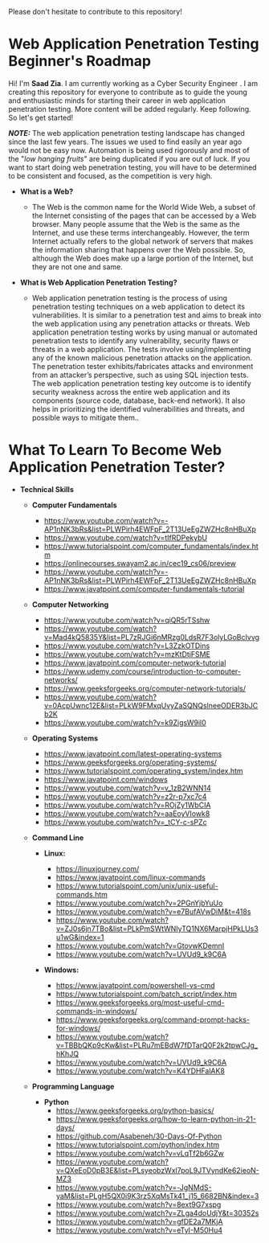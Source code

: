 Please don't hesitate to contribute to this repository!

# Web Application Penetration Testing Beginner's Roadmap

Hi! I'm **Saad Zia**. I am currently working as a Cyber Security Engineer . I am creating this repository for everyone to contribute as to guide the young and enthusiastic minds for starting their career in web application penetration testing. More content will be added regularly. Keep following. So let's get started!

***NOTE:*** The web application penetration testing landscape has changed since the last few years. The issues we used to find easily an year ago would not be easy now. Automation is being used rigorously and most of the "*low hanging fruits*" are being duplicated if you are out of luck. If you want to start doing web penetration testing, you will have to be determined to be consistent and focused, as the competition is very high.

- **What is a Web?**
	 - The Web is the common name for the World Wide Web, a subset of the Internet consisting of the pages that can be accessed by a Web browser. Many people assume that the Web is the same as the Internet, and use these terms interchangeably. However, the term Internet actually refers to the global network of servers that makes the information sharing that happens over the Web possible. So, although the Web does make up a large portion of the Internet, but they are not one and same.

 - **What is Web Application Penetration Testing?**
	 - Web application penetration testing is the process of using penetration testing techniques on a web application to detect its vulnerabilities. It is similar to a penetration test and aims to break into the web application using any penetration attacks or threats. Web application penetration testing works by using manual or automated penetration tests to identify any vulnerability, security flaws or threats in a web application. The tests involve using/implementing any of the known malicious penetration attacks on the application. The penetration tester exhibits/fabricates attacks and environment from an attacker’s perspective, such as using SQL injection tests. The web application penetration testing key outcome is to identify security weakness across the entire web application and its components (source code, database, back-end network). It also helps in prioritizing the identified vulnerabilities and threats, and possible ways to mitigate them..
 
# What To Learn To Become Web Application Penetration Tester?

 - **Technical Skills**
      - **Computer Fundamentals**
        - https://www.youtube.com/watch?v=-AP1nNK3bRs&list=PLWPirh4EWFpF_2T13UeEgZWZHc8nHBuXp
        - https://www.youtube.com/watch?v=tIfRDPekybU
        - https://www.tutorialspoint.com/computer_fundamentals/index.htm
        - https://onlinecourses.swayam2.ac.in/cec19_cs06/preview
        - https://www.youtube.com/watch?v=-AP1nNK3bRs&list=PLWPirh4EWFpF_2T13UeEgZWZHc8nHBuXp
        - https://www.javatpoint.com/computer-fundamentals-tutorial
      
     - **Computer Networking**
        - https://www.youtube.com/watch?v=qiQR5rTSshw
        - https://www.youtube.com/watch?v=Mad4kQ5835Y&list=PL7zRJGi6nMRzg0LdsR7F3olyLGoBcIvvg
        - https://www.youtube.com/watch?v=L3ZzkOTDins
        - https://www.youtube.com/watch?v=mzKtDtjFSME
        - https://www.javatpoint.com/computer-network-tutorial
        - https://www.udemy.com/course/introduction-to-computer-networks/
        - https://www.geeksforgeeks.org/computer-network-tutorials/
        - https://www.youtube.com/watch?v=0AcpUwnc12E&list=PLkW9FMxqUvyZaSQNQslneeODER3bJCb2K
        - https://www.youtube.com/watch?v=k9ZigsW9il0
      
      - **Operating Systems**
        - https://www.javatpoint.com/latest-operating-systems
        - https://www.geeksforgeeks.org/operating-systems/
        - https://www.tutorialspoint.com/operating_system/index.htm
        - https://www.javatpoint.com/windows
        - https://www.youtube.com/watch?v=v_1zB2WNN14
        - https://www.youtube.com/watch?v=z2r-p7xc7c4
        - https://www.youtube.com/watch?v=ROjZy1WbCIA
        - https://www.youtube.com/watch?v=aaEoyVIowk8
        - https://www.youtube.com/watch?v=_tCY-c-sPZc
     
     - **Command Line**
        - **Linux:**
          - https://linuxjourney.com/
          - https://www.javatpoint.com/linux-commands
          - https://www.tutorialspoint.com/unix/unix-useful-commands.htm
          - https://www.youtube.com/watch?v=2PGnYjbYuUo
          - https://www.youtube.com/watch?v=e7BufAVwDiM&t=418s
          - https://www.youtube.com/watch?v=ZJ0s6jn7TBo&list=PLkPmSWtWNIyTQ1NX6MarpjHPkLUs3u1wG&index=1
          - https://www.youtube.com/watch?v=GtovwKDemnI
          - https://www.youtube.com/watch?v=UVUd9_k9C6A 
         
        - **Windows:**
          - https://www.javatpoint.com/powershell-vs-cmd
          - https://www.tutorialspoint.com/batch_script/index.htm
          - https://www.geeksforgeeks.org/most-useful-cmd-commands-in-windows/
          - https://www.geeksforgeeks.org/command-prompt-hacks-for-windows/
          - https://www.youtube.com/watch?v=TBBbQKp9cKw&list=PLRu7mEBdW7fDTarQ0F2k2tpwCJg_hKhJQ
          - https://www.youtube.com/watch?v=UVUd9_k9C6A
          - https://www.youtube.com/watch?v=K4YDHFalAK8
        
      - **Programming Language**
           - **Python**
             - https://www.geeksforgeeks.org/python-basics/
             - https://www.geeksforgeeks.org/how-to-learn-python-in-21-days/
             - https://github.com/Asabeneh/30-Days-Of-Python
             - https://www.tutorialspoint.com/python/index.htm
             - https://www.youtube.com/watch?v=vLqTf2b6GZw
             - https://www.youtube.com/watch?v=QXeEoD0pB3E&list=PLsyeobzWxl7poL9JTVyndKe62ieoN-MZ3
             - https://www.youtube.com/watch?v=-JgNMdS-yaM&list=PLgH5QX0i9K3rz5XqMsTk41_j15_6682BN&index=3
             - https://www.youtube.com/watch?v=8ext9G7xspg
             - https://www.youtube.com/watch?v=ZLga4doUdjY&t=30352s
             - https://www.youtube.com/watch?v=gfDE2a7MKjA
             - https://www.youtube.com/watch?v=eTyI-M50Hu4
